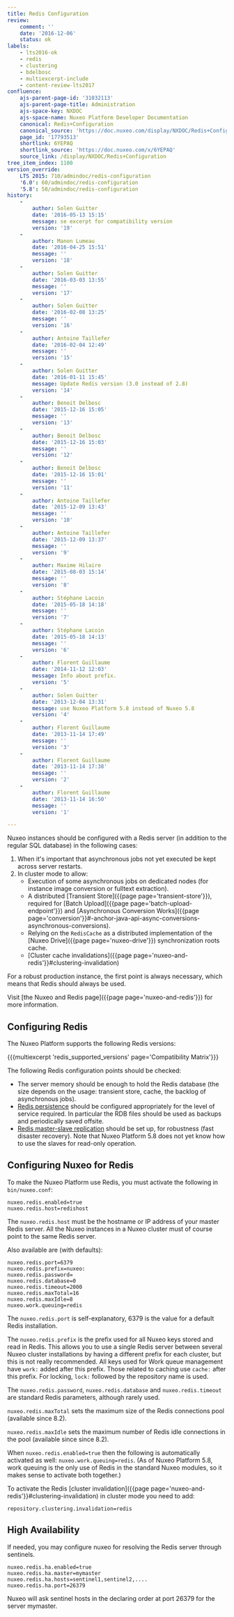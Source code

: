```yaml
---
title: Redis Configuration
review:
    comment: ''
    date: '2016-12-06'
    status: ok
labels:
    - lts2016-ok
    - redis
    - clustering
    - bdelbosc
    - multiexcerpt-include
    - content-review-lts2017
confluence:
    ajs-parent-page-id: '31032113'
    ajs-parent-page-title: Administration
    ajs-space-key: NXDOC
    ajs-space-name: Nuxeo Platform Developer Documentation
    canonical: Redis+Configuration
    canonical_source: 'https://doc.nuxeo.com/display/NXDOC/Redis+Configuration'
    page_id: '17793513'
    shortlink: 6YEPAQ
    shortlink_source: 'https://doc.nuxeo.com/x/6YEPAQ'
    source_link: /display/NXDOC/Redis+Configuration
tree_item_index: 1100
version_override:
    LTS 2015: 710/admindoc/redis-configuration
    '6.0': 60/admindoc/redis-configuration
    '5.8': 58/admindoc/redis-configuration
history:
    -
        author: Solen Guitter
        date: '2016-05-13 15:15'
        message: se excerpt for compatibility version
        version: '19'
    -
        author: Manon Lumeau
        date: '2016-04-25 15:51'
        message: ''
        version: '18'
    -
        author: Solen Guitter
        date: '2016-03-03 13:55'
        message: ''
        version: '17'
    -
        author: Solen Guitter
        date: '2016-02-08 13:25'
        message: ''
        version: '16'
    -
        author: Antoine Taillefer
        date: '2016-02-04 12:49'
        message: ''
        version: '15'
    -
        author: Solen Guitter
        date: '2016-01-11 15:45'
        message: Update Redis version (3.0 instead of 2.8)
        version: '14'
    -
        author: Benoit Delbosc
        date: '2015-12-16 15:05'
        message: ''
        version: '13'
    -
        author: Benoit Delbosc
        date: '2015-12-16 15:03'
        message: ''
        version: '12'
    -
        author: Benoit Delbosc
        date: '2015-12-16 15:01'
        message: ''
        version: '11'
    -
        author: Antoine Taillefer
        date: '2015-12-09 13:43'
        message: ''
        version: '10'
    -
        author: Antoine Taillefer
        date: '2015-12-09 13:37'
        message: ''
        version: '9'
    -
        author: Maxime Hilaire
        date: '2015-08-03 15:14'
        message: ''
        version: '8'
    -
        author: Stéphane Lacoin
        date: '2015-05-18 14:18'
        message: ''
        version: '7'
    -
        author: Stéphane Lacoin
        date: '2015-05-18 14:13'
        message: ''
        version: '6'
    -
        author: Florent Guillaume
        date: '2014-11-12 12:03'
        message: Info about prefix.
        version: '5'
    -
        author: Solen Guitter
        date: '2013-12-04 13:31'
        message: use Nuxeo Platform 5.8 instead of Nuxeo 5.8
        version: '4'
    -
        author: Florent Guillaume
        date: '2013-11-14 17:49'
        message: ''
        version: '3'
    -
        author: Florent Guillaume
        date: '2013-11-14 17:38'
        message: ''
        version: '2'
    -
        author: Florent Guillaume
        date: '2013-11-14 16:50'
        message: ''
        version: '1'

---
```

Nuxeo instances should be configured with a Redis server (in addition to the regular SQL database) in the following cases:

1.  When it's important that asynchronous jobs not yet executed be kept across server restarts.
2.  In cluster mode to allow:
    *   Execution of some asynchronous jobs on dedicated nodes (for instance image conversion or fulltext extraction).
    *   A distributed [Transient Store]({{page page='transient-store'}}), required for [Batch Upload]({{page page='batch-upload-endpoint'}}) and [Asynchronous Conversion Works]({{page page='conversion'}}#-anchor-java-api-async-conversions-asynchronous-conversions).
    *   Relying on the `RedisCache` as a distributed implementation of the [Nuxeo Drive]({{page page='nuxeo-drive'}}) synchronization roots cache.
    *   [Cluster cache invalidations]({{page page='nuxeo-and-redis'}}#clustering-invalidation)

For a robust production instance, the first point is always necessary, which means that Redis should always be used.

Visit [the Nuxeo and Redis page]({{page page='nuxeo-and-redis'}}) for more information.

## Configuring Redis

The Nuxeo Platform supports the following Redis versions:

{{{multiexcerpt 'redis_supported_versions' page='Compatibility Matrix'}}}

The following Redis configuration points should be checked:

*   The server memory should be enough to hold the Redis database (the size depends on the usage: transient store, cache, the backlog of asynchronous jobs).
*   [Redis persistence](http://redis.io/topics/persistence) should be configured appropriately for the level of service required. In particular the RDB files should be used as backups and periodically saved offsite.
*   [Redis master-slave replication](http://redis.io/topics/replication) should be set up, for robustness (fast disaster recovery). Note that Nuxeo Platform 5.8 does not yet know how to use the slaves for read-only operation.

## Configuring Nuxeo for Redis

To make the Nuxeo Platform use Redis, you must activate the following in `bin/nuxeo.conf`:

```
nuxeo.redis.enabled=true
nuxeo.redis.host=redishost
```

The `nuxeo.redis.host` must be the hostname or IP address of your master Redis server. All the Nuxeo instances in a Nuxeo cluster must of course point to the same Redis server.

Also available are (with defaults):

```
nuxeo.redis.port=6379
nuxeo.redis.prefix=nuxeo:
nuxeo.redis.password=
nuxeo.redis.database=0
nuxeo.redis.timeout=2000
nuxeo.redis.maxTotal=16
nuxeo.redis.maxIdle=8
nuxeo.work.queuing=redis
```

The `nuxeo.redis.port` is self-explanatory, 6379 is the value for a default Redis installation.

The `nuxeo.redis.prefix` is the prefix used for all Nuxeo keys stored and read in Redis. This allows you to use a single Redis server between several Nuxeo cluster installations by having a different prefix for each cluster, but this is not really recommended. All keys used for Work queue management have `work:` added after this prefix. Those related to caching use `cache:` after this prefix. For locking, `lock:` followed by the repository name is used.

The `nuxeo.redis.password`, `nuxeo.redis.database` and `nuxeo.redis.timeout` are standard Redis parameters, although rarely used.

`nuxeo.redis.maxTotal` sets the maximum size of the Redis connections pool (available since 8.2).

`nuxeo.redis.maxIdle` sets the maximum number of Redis idle connections in the pool (available since since 8.2).

When `nuxeo.redis.enabled=true` then the following is automatically activated as well:
`nuxeo.work.queuing=redis`.
(As of Nuxeo Platform 5.8, work queuing is the only use of Redis in the standard Nuxeo modules, so it makes sense to activate both together.)

To activate the Redis [cluster invalidation]({{page page='nuxeo-and-redis'}}#clustering-invalidation) in cluster mode you need to add:

```
repository.clustering.invalidation=redis
```



## High Availability

If needed, you may configure nuxeo for resolving the Redis server through sentinels.

```
nuxeo.redis.ha.enabled=true
nuxeo.redis.ha.master=mymaster
nuxeo.redis.ha.hosts=sentinel1,sentinel2,....
nuxeo.redis.ha.port=26379
```

Nuxeo will ask sentinel hosts in the declaring order at port 26379 for the server mymaster.
